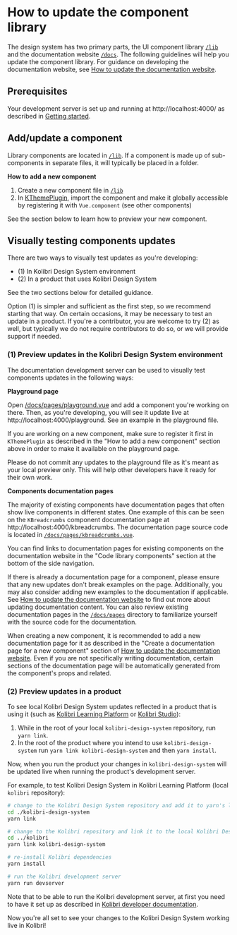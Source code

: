 # How to update the component library

The design system has two primary parts, the UI component library [`/lib`](../lib/) and the documentation website [`/docs`](../docs/). The following guidelines will help you update the component library. For guidance on developing the documentation website, see [How to update the documentation website](./04_how_to_update_docs.md).

## Prerequisites

Your development server is set up and running at http://localhost:4000/ as described in [Getting started](./01_getting_started.md).

## Add/update a component

Library components are located in [`/lib`](../lib/). If a component is made up of sub-components in separate files, it will typically be placed in a folder.

**How to add a new component**

1. Create a new component file in [`/lib`](../lib/)
2. In [KThemePlugin](../lib/KThemePlugin.js), import the component and make it globally accessible by registering it with `Vue.component` (see other components)

See the section below to learn how to preview your new component.

## Visually testing components updates

There are two ways to visually test updates as you're developing:
- (1) In Kolibri Design System environment
- (2) In a product that uses Kolibri Design System

See the two sections below for detailed guidance.

Option (1) is simpler and sufficient as the first step, so we recommend starting that way. On certain occasions, it may be necessary to test an update in a product. If you're a contributor, you are welcome to try (2) as well, but typically we do not require contributors to do so, or we will provide support if needed.

### (1) Preview updates in the Kolibri Design System environment

The documentation development server can be used to visually test components updates in the following ways:

**Playground page**

Open [/docs/pages/playground.vue](../docs/pages/playground.vue) and add a component you're working on there. Then, as you're developing, you will see it update live at http://localhost:4000/playground. See an example in the playground file.

If you are working on a new component, make sure to register it first in `KThemePlugin` as described in the "How to add a new component" section above in order to make it available on the playground page.

Please do not commit any updates to the playground file as it's meant as your local preview only. This will help other developers have it ready for their own work.

**Components documentation pages**

The majority of existing components have documentation pages that often show live components in different states. One example of this can be seen on the `KBreadcrumbs` component documentation page at http://localhost:4000/kbreadcrumbs. The documentation page source code is located in [`/docs/pages/kbreadcrumbs.vue`](../docs/pages/kbreadcrumbs.vue).

You can find links to documentation pages for existing components on the documentation website in the "Code library components" section at the bottom of the side navigation. 

If there is already a documentation page for a component, please ensure that any new updates don't break examples on the page. Additionally, you may also consider adding new examples to the documentation if applicable. See [How to update the documentation website](./04_how_to_update_docs.md) to find out more about updating documentation content. You can also review existing documentation pages in the [`/docs/pages`](../docs/pages) directory to familiarize yourself with the source code for the documentation.

When creating a new component, it is recommended to add a new documentation page for it as described in the "Create a documentation page for a new component" section of [How to update the documentation website](./04_how_to_update_docs.md). Even if you are not specifically writing documentation, certain sections of the documentation page will be automatically generated from the component's props and related.

### (2) Preview updates in a product

To see local Kolibri Design System updates reflected in a product that is using it (such as [Kolibri Learning Platform](https://github.com/learningequality/kolibri) or [Kolibri Studio](https://github.com/learningequality/studio)): 

1. While in the root of your local `kolibri-design-system` repository, run `yarn link`.
2. In the root of the product where you intend to use `kolibri-design-system` run `yarn link kolibri-design-system` and then `yarn install`.

Now, when you run the product your changes in `kolibri-design-system` will be updated live when running the product's development server.

For example, to test Kolibri Design System in Kolibri Learning Platform (local `kolibri` repository):

```bash
# change to the Kolibri Design System repository and add it to yarn's local package registry
cd ./kolibri-design-system
yarn link

# change to the Kolibri repository and link it to the local Kolibri Design System package
cd ../kolibri
yarn link kolibri-design-system

# re-install Kolibri dependencies
yarn install

# run the Kolibri development server
yarn run devserver
```

Note that to be able to run the Kolibri development server, at first you need to have it set up as described in [Kolibri developer documentation](https://kolibri-dev.readthedocs.io/en/develop/getting_started.html).

Now you're all set to see your changes to the Kolibri Design System working live in Kolibri!
